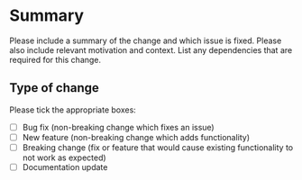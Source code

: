 # Summary

Please include a summary of the change and which issue is fixed. Please also include relevant motivation and context. List any dependencies that are required for this change.

## Type of change

Please tick the appropriate boxes:

- [ ] Bug fix (non-breaking change which fixes an issue)
- [ ] New feature (non-breaking change which adds functionality)
- [ ] Breaking change (fix or feature that would cause existing functionality to not work as expected)
- [ ] Documentation update
